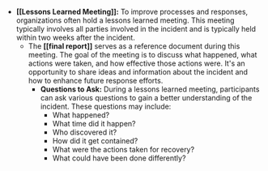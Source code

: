 - **[[Lessons Learned Meeting]]:** To improve processes and responses, organizations often hold a lessons learned meeting. This meeting typically involves all parties involved in the incident and is typically held within two weeks after the incident.
	- The **[[final report]]** serves as a reference document during this meeting. The goal of the meeting is to discuss what happened, what actions were taken, and how effective those actions were. It's an opportunity to share ideas and information about the incident and how to enhance future response efforts.
		- **Questions to Ask:** During a lessons learned meeting, participants can ask various questions to gain a better understanding of the incident. These questions may include: 
			- What happened? 
			- What time did it happen? 
			- Who discovered it? 
			- How did it get contained? 
			- What were the actions taken for recovery? 
			- What could have been done differently?